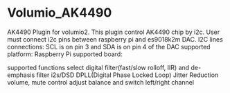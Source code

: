 # Volumio_AK4490
AK4490 Plugin for volumio2. This plugin control AK4490 chip by i2c.
User must connect i2c pins between raspberry pi and es9018k2m DAC. I2C lines connections: 
    SCL is on pin 3 and SDA is on pin 4 of the DAC
supported platform: Raspberry Pi
supported board: 

supported functions
select digital filter(fast/slow rolloff, IIR) and de-emphasis filter
i2s/DSD DPLL(Digital Phase Locked Loop) Jitter Reduction
volume, mute control
adjust balance and switch left/right channel
